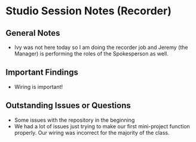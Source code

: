 # Studio Session Notes (Recorder)

## General Notes

* Ivy was not here today so I am doing the recorder job and Jeremy (the Manager) is performing the roles of the Spokesperson as well.

## Important Findings

* Wiring is important!

## Outstanding Issues or Questions

* Some issues with the repository in the beginning
* We had a lot of issues just trying to make our first mini-project function properly. Our wiring was incorrect for the majority of the class.
